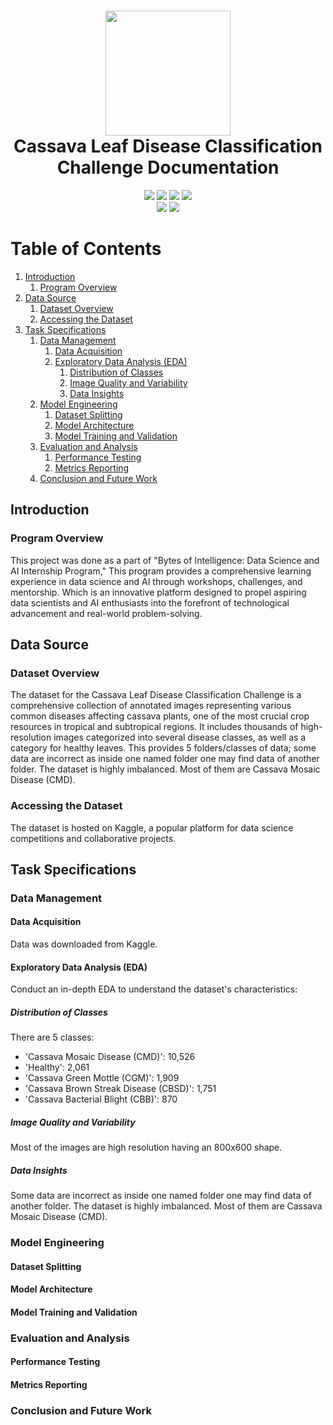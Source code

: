 <div align="center">
      <h1> <img src="http://bytesofintelligences.com/wp-content/uploads/2023/03/Exploring-AIs-Secrets-1.png" width="200px"><br/> Cassava Leaf Disease Classification Challenge Documentation </h1>
     </div>

<body>
<p align="center">
  <a href="mailto:mdmnb435@gmail.com"><img src="https://img.shields.io/badge/Email-mdmnb435%40gmail.com-blue?style=flat-square&logo=gmail"></a>
  <a href="https://github.com/nobi004"><img src="https://img.shields.io/badge/GitHub-Mahmudun Nobi-lightgrey?style=flat-square&logo=github"></a>
  <a href="https://linkedin.com/in/nobi04"><img src="https://img.shields.io/badge/LinkedIn-Mahmudun%20Nobi-blue?style=flat-square&logo=linkedin"></a>
  <a href="https://mahmudunnobi.streamlit.app/"><img src="https://img.shields.io/badge/Website-Mahmudun%20Nobi-lightgrey?style=flat-square&logo=google-chrome"></a>

  <br>
  <img src="https://img.shields.io/badge/Phone-%2B8801530045859-green?style=flat-square&logo=whatsapp">
  <a href="https://www.hackerrank.com/profile/mdmnb435"><img src="https://img.shields.io/badge/Hackerrank-Mahmudun%20Nobi-green?style=flat-square&logo=hackerrank"></a>
</p>




# Table of Contents
1. [Introduction](#introduction)
   1. [Program Overview](#program-overview)
2. [Data Source](#data-source)
   1. [Dataset Overview](#dataset-overview)
   2. [Accessing the Dataset](#accessing-the-dataset)
3. [Task Specifications](#task-specifications)
   1. [Data Management](#data-management)
      1. [Data Acquisition](#data-acquisition)
      2. [Exploratory Data Analysis (EDA)](#exploratory-data-analysis-eda)
         1. [Distribution of Classes](#distribution-of-classes)
         2. [Image Quality and Variability](#image-quality-and-variability)
         3. [Data Insights](#data-insights)
   2. [Model Engineering](#model-engineering)
      1. [Dataset Splitting](#dataset-splitting)
      2. [Model Architecture](#model-architecture)
      3. [Model Training and Validation](#model-training-and-validation)
   3. [Evaluation and Analysis](#evaluation-and-analysis)
      1. [Performance Testing](#performance-testing)
      2. [Metrics Reporting](#metrics-reporting)
   4. [Conclusion and Future Work](#conclusion-and-future-work)

## Introduction
### Program Overview
This project was done as a part of "Bytes of Intelligence: Data Science and AI Internship Program," This program provides a comprehensive learning experience in data science and AI through workshops, challenges, and mentorship. Which is an innovative platform designed to propel aspiring data scientists and AI enthusiasts into the forefront of technological advancement and real-world problem-solving.

## Data Source
### Dataset Overview
The dataset for the Cassava Leaf Disease Classification Challenge is a comprehensive collection of annotated images representing various common diseases affecting cassava plants, one of the most crucial crop resources in tropical and subtropical regions. It includes thousands of high-resolution images categorized into several disease classes, as well as a category for healthy leaves. This provides 5 folders/classes of data; some data are incorrect as inside one named folder one may find data of another folder. The dataset is highly imbalanced. Most of them are Cassava Mosaic Disease (CMD).

### Accessing the Dataset
The dataset is hosted on Kaggle, a popular platform for data science competitions and collaborative projects.

## Task Specifications
### Data Management
#### Data Acquisition
Data was downloaded from Kaggle.

#### Exploratory Data Analysis (EDA)
Conduct an in-depth EDA to understand the dataset's characteristics:
##### Distribution of Classes
There are 5 classes:
- 'Cassava Mosaic Disease (CMD)': 10,526
- 'Healthy': 2,061
- 'Cassava Green Mottle (CGM)': 1,909
- 'Cassava Brown Streak Disease (CBSD)': 1,751
- 'Cassava Bacterial Blight (CBB)': 870

##### Image Quality and Variability
Most of the images are high resolution having an 800x600 shape.

##### Data Insights
Some data are incorrect as inside one named folder one may find data of another folder. The dataset is highly imbalanced. Most of them are Cassava Mosaic Disease (CMD).

### Model Engineering
#### Dataset Splitting
#### Model Architecture
#### Model Training and Validation

### Evaluation and Analysis
#### Performance Testing
#### Metrics Reporting

### Conclusion and Future Work
